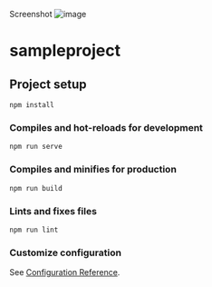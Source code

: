 Screenshot
![image](https://user-images.githubusercontent.com/34078372/111883578-3d304d80-898a-11eb-9716-991808381b83.png)

# sampleproject

## Project setup
```
npm install
```

### Compiles and hot-reloads for development
```
npm run serve
```

### Compiles and minifies for production
```
npm run build
```

### Lints and fixes files
```
npm run lint
```

### Customize configuration
See [Configuration Reference](https://cli.vuejs.org/config/).
